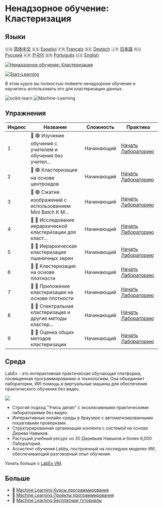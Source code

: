# Ненадзорное обучение: Кластеризация

## Языки

🇨🇳 [简体中文](README_zh.md) 🇪🇸 [Español](README_es.md) 🇫🇷 [Français](README_fr.md) 🇩🇪 [Deutsch](README_de.md) 🇯🇵 [日本語](README_ja.md) 🇷🇺 [Русский](README_ru.md) 🇰🇷 [한국어](README_ko.md) 🇧🇷 [Português](README_pt.md) 🇺🇸 [English](README.md) 

[![Ненадзорное обучение: Кластеризация](https://cover-creator.labex.io/unsupervised-learning-clustering.png?lang=ru)](https://labex.io/ru/courses/unsupervised-learning-clustering)

[![Start-Learning](https://img.shields.io/badge/Start-Learning-whitesmoke?style=for-the-badge)](https://labex.io/ru/courses/unsupervised-learning-clustering)

В этом курсе вы полностью поймете ненадзорное обучение и научитесь использовать его для кластеризации данных.

![scikit-learn](https://img.shields.io/badge/scikit-learn-whitesmoke?style=for-the-badge&logo=scikit-learn)
![Machine-Learning](https://img.shields.io/badge/Machine-Learning-whitesmoke?style=for-the-badge&logo=machine-learning)


## Упражнения

|   Индекс | Название                                                    | Сложность   | Практика                                                                                                                              |
|----------|-------------------------------------------------------------|-------------|---------------------------------------------------------------------------------------------------------------------------------------|
|        1 | 📖 🟢 Изучение обучения с учителем и обучения без учител... | Начинающий  | <a target='_blank' href='https://labex.io/ru/labs/ml-supervised-and-unsupervised-learning-exploration-20815'>Начать Лабораторию</a>   |
|        2 | 📖 🟢 Кластеризация на основе центроидов                    | Начинающий  | <a target='_blank' href='https://labex.io/ru/labs/ml-centroid-based-clustering-20754'>Начать Лабораторию</a>                          |
|        3 | 📖 🟢 Сжатие изображений с использованием Mini Batch K M... | Начинающий  | <a target='_blank' href='https://labex.io/ru/labs/ml-image-compression-using-mini-batch-k-means-20783'>Начать Лабораторию</a>         |
|        4 | 📖 🔵 Исследование иерархической кластеризации для класт... | Начинающий  | <a target='_blank' href='https://labex.io/ru/labs/ml-hierarchical-clustering-exploration-for-clustering-20782'>Начать Лабораторию</a> |
|        5 | 📖 🔵 Иерархическая кластеризация пшеничных зерен           | Начинающий  | <a target='_blank' href='https://labex.io/ru/labs/ml-hierarchical-clustering-of-wheat-seeds-20779'>Начать Лабораторию</a>             |
|        6 | 📖 🔵 Кластеризация на основе плотности                     | Начинающий  | <a target='_blank' href='https://labex.io/ru/labs/ml-density-based-clustering-20770'>Начать Лабораторию</a>                           |
|        7 | 📖 🔵 Приложение кластеризации на основе плотности          | Начинающий  | <a target='_blank' href='https://labex.io/ru/labs/ml-density-based-clustering-application-20820'>Начать Лабораторию</a>               |
|        8 | 📖 🔵 Спектральная кластеризация и другие методы кластер... | Начинающий  | <a target='_blank' href='https://labex.io/ru/labs/ml-spectral-clustering-and-other-clustering-methods-20811'>Начать Лабораторию</a>   |
|        9 | 📖 🔵 Оценка общих методов кластеризации                    | Начинающий  | <a target='_blank' href='https://labex.io/ru/labs/ml-evaluation-of-common-clustering-methods-20774'>Начать Лабораторию</a>            |

## Среда

LabEx - это интерактивная практическая обучающая платформа, посвященная программированию и технологиям. Она объединяет лаборатории, ИИ-помощь и виртуальные машины для обеспечения практического обучения без видео.

![](https://tutorial-screenshot.getvm.io/images/vm-1725247253.png)

- Строгий подход "Учись делая" с эксклюзивными практическими лабораториями без видео.
- Интерактивные онлайн-среды в браузере с автоматизированными пошаговыми проверками.
- Структурированная организация контента с системой на основе Дерева Навыков.
- Растущий учебный ресурс из 30 Деревьев Навыков и более 6,000 Лабораторий.
- Ассистент обучения Labby, построенный на последних моделях ИИ, обеспечивающий разговорный опыт обучения.

Узнать больше о [LabEx VM](https://support.labex.io/using-labex/virtual-machine).

## Больше

- 🔗 [Machine Learning Курсы программирования](https://github.com/labex-labs/awesome-programming-courses)
- 🔗 [Machine Learning Проекты программирования](https://github.com/labex-labs/awesome-programming-projects)
- 🔗 [Machine Learning Бесплатные туториалы](https://github.com/labex-labs/ml-free-tutorials)


